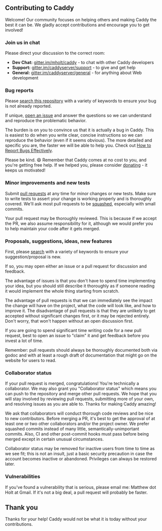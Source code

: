 ## Contributing to Caddy

Welcome! Our community focuses on helping others and making Caddy the best it
can be. We gladly accept contributions and encourage you to get involved!


### Join us in chat

Please direct your discussion to the correct room:

- **Dev Chat:** [gitter.im/mholt/caddy](https://gitter.im/mholt/caddy) - to chat
with other Caddy developers
- **Support:**
[gitter.im/caddyserver/support](https://gitter.im/caddyserver/support) - to give
and get help
- **General:**
[gitter.im/caddyserver/general](https://gitter.im/caddyserver/general) - for
anything about Web development


### Bug reports

Please [search this repository](https://github.com/mholt/caddy/search?q=&type=Issues&utf8=%E2%9C%93)
with a variety of keywords to ensure your bug is not already reported.

If unique, [open an issue](https://github.com/mholt/caddy/issues) and answer the
questions so we can understand and reproduce the problematic behavior.

The burden is on you to convince us that it is actually a bug in Caddy. This is
easiest to do when you write clear, concise instructions so we can reproduce
the behavior (even if it seems obvious). The more detailed and specific you are,
the faster we will be able to help you. Check out
[How to Report Bugs Effectively](http://www.chiark.greenend.org.uk/~sgtatham/bugs.html).

Please be kind. :smile: Remember that Caddy comes at no cost to you, and you're
getting free help. If we helped you, please consider
[donating](https://caddyserver.com/donate) - it keeps us motivated!


### Minor improvements and new tests

Submit [pull requests](https://github.com/mholt/caddy/pulls) at any time for
minor changes or new tests. Make sure to write tests to assert your change is
working properly and is thoroughly covered. We'll ask most pull requests to be
[squashed](http://gitready.com/advanced/2009/02/10/squashing-commits-with-rebase.html),
especially with small commits.

Your pull request may be thoroughly reviewed. This is because if we accept the
PR, we also assume responsibility for it, although we would prefer you to
help maintain your code after it gets merged. 


### Proposals, suggestions, ideas, new features

First, please [search](https://github.com/mholt/caddy/search?q=&type=Issues&utf8=%E2%9C%93)
with a variety of keywords to ensure your suggestion/proposal is new.

If so, you may open either an issue or a pull request for discussion and
feedback.

The advantage of issues is that you don't have to spend time implementing your
idea, but you should still describe it thoroughly as if someone reading it would
implement the whole thing starting from scratch.

The advantage of pull requests is that we can immediately see the impact the
change will have on the project, what the code will look like, and how to
improve it. The disadvantage of pull requests is that they are unlikely to get
accepted without significant changes first, or it may be rejected entirely.
Don't worry, that won't happen without an open discussion first.

If you are going to spend significant time writing code for a new pull request,
best to open an issue to "claim" it and get feedback before you invest a lot of
time.

Remember: pull requests should always be thoroughly documented both via godoc
and with at least a rough draft of documentation that might go on the website
for users to read.


### Collaborator status

If your pull request is merged, congratulations! You're technically a
collaborator. We may also grant you "Collaborator status" which means you can
push to the repository and merge other pull requests. We hope that you will
stay involved by reviewing pull requests, submitting more of your own, and
resolving issues as you are able to. Thanks for making Caddy amazing!

We ask that collaborators will conduct thorough code reviews and be nice to
new contributors. Before merging a PR, it's best to get the approval of
at least one or two other collaborators and/or the project owner. We prefer
squashed commits instead of many little, semantically-unimportant commits. Also,
CI and other post-commit hooks must pass before being merged except in certain
unusual circumstances.

Collaborator status may be removed for inactive users from time to time as
we see fit; this is not an insult, just a basic security precaution in case
the account becomes inactive or abandoned. Privileges can always be restored
later.


### Vulnerabilities

If you've found a vulnerability that is serious, please email me: Matthew dot 
Holt at Gmail. If it's not a big deal, a pull request will probably be faster.


## Thank you

Thanks for your help! Caddy would not be what it is today without your
contributions.

